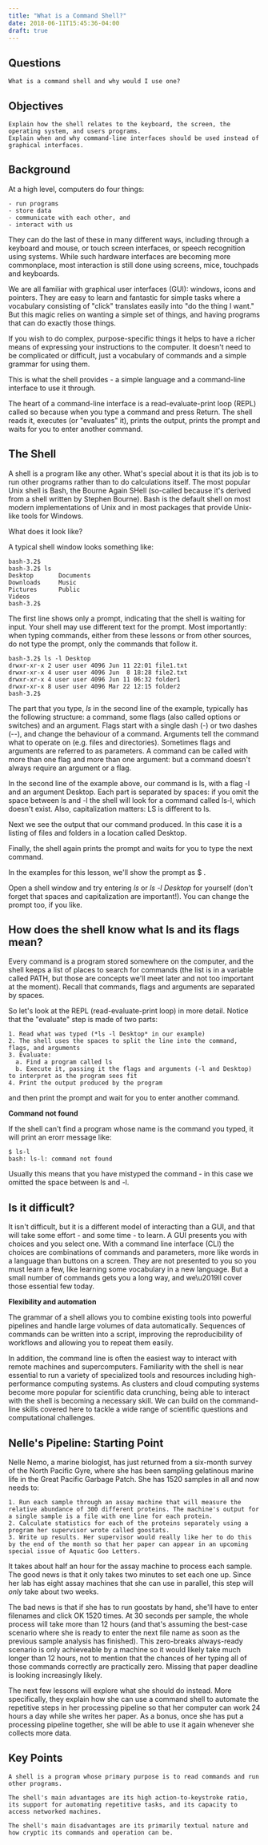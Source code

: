 ```yaml
---
title: "What is a Command Shell?"
date: 2018-06-11T15:45:36-04:00
draft: true
---
```


Questions
---------
    What is a command shell and why would I use one?

Objectives
----------
    Explain how the shell relates to the keyboard, the screen, the operating system, and users programs.
    Explain when and why command-line interfaces should be used instead of graphical interfaces.

Background
----------
At a high level, computers do four things:

    - run programs
    - store data
    - communicate with each other, and
    - interact with us

They can do the last of these in many different ways, including through a keyboard and mouse, or touch screen interfaces, or speech recognition using systems. While such hardware interfaces are becoming more commonplace, most interaction is still done using screens, mice, touchpads and keyboards.

We are all familiar with graphical user interfaces (GUI): windows, icons and pointers. They are easy to learn and fantastic for simple tasks where a vocabulary consisting of "click" translates easily into "do the thing I want." But this magic relies on wanting a simple set of things, and having programs that can do exactly those things.

If you wish to do complex, purpose-specific things it helps to have a richer means of expressing your instructions to the computer. It doesn't need to be complicated or difficult, just a vocabulary of commands and a simple grammar for using them.

This is what the shell provides - a simple language and a command-line interface to use it through.

The heart of a command-line interface is a read-evaluate-print loop (REPL) called so because when you type a command and press Return. The shell reads it, executes (or "evaluates" it), prints the output, prints the prompt and waits for you to enter another command.

The Shell
---------

A shell is a program like any other. What's special about it is that its job is to run other programs rather than to do calculations itself. The most popular Unix shell is Bash, the Bourne Again SHell (so-called because it's derived from a shell written by Stephen Bourne). Bash is the default shell on most modern implementations of Unix and in most packages that provide Unix-like tools for Windows.

What does it look like?

A typical shell window looks something like:

    bash-3.2$ 
    bash-3.2$ ls 
    Desktop       Documents
    Downloads     Music
    Pictures      Public
    Videos
    bash-3.2$ 

The first line shows only a prompt, indicating that the shell is waiting for input. Your shell may use different text for the prompt. Most importantly: when typing commands, either from these lessons or from other sources, do not type the prompt, only the commands that follow it.

    bash-3.2$ ls -l Desktop
    drwxr-xr-x 2 user user 4096 Jun 11 22:01 file1.txt 
    drwxr-xr-x 4 user user 4096 Jun  8 18:28 file2.txt
    drwxr-xr-x 4 user user 4096 Jun 11 06:32 folder1
    drwxr-xr-x 8 user user 4096 Mar 22 12:15 folder2
    bash-3.2$
 
The part that you type, *ls* in the second line of the example, typically has the following structure: a command, some flags (also called options or switches) and an argument. Flags start with a single dash (-) or two dashes (--), and change the behaviour of a command. Arguments tell the command what to operate on (e.g. files and directories). Sometimes flags and arguments are referred to as parameters. A command can be called with more than one flag and more than one argument: but a command doesn't always require an argument or a flag.

In the second line of the example above, our command is ls, with a flag -l and an argument Desktop. Each part is separated by spaces: if you omit the space between ls and -l the shell will look for a command called ls-l, which doesn't exist. Also, capitalization matters: LS is different to ls.

Next we see the output that our command produced. In this case it is a listing of files and folders in a location called Desktop.

Finally, the shell again prints the prompt and waits for you to type the next command.

In the examples for this lesson, we'll show the prompt as $ .

Open a shell window and try entering *ls* or *ls -l Desktop* for yourself (don't forget that spaces and capitalization are important!). You can change the prompt too, if you like.

How does the shell know what ls and its flags mean?
---------------------------------------------------
Every command is a program stored somewhere on the computer, and the shell keeps a list of places to search for commands (the list is in a variable called PATH, but those are concepts we'll meet later and not too important at the moment). Recall that commands, flags and arguments are separated by spaces.

So let's look at the REPL (read-evaluate-print loop) in more detail. Notice that the "evaluate" step is made of two parts:

    1. Read what was typed (*ls -l Desktop* in our example)
    2. The shell uses the spaces to split the line into the command, flags, and arguments
    3. Evaluate:
      a. Find a program called ls
      b. Execute it, passing it the flags and arguments (-l and Desktop) to interpret as the program sees fit
    4. Print the output produced by the program

and then print the prompt and wait for you to enter another command.

**Command not found**

If the shell can't find a program whose name is the command you typed, it will print an erorr message like:

    $ ls-l
    bash: ls-l: command not found

Usually this means that you have mistyped the command - in this case we omitted the space between ls and -l.

Is it difficult?
----------------

It isn't difficult, but it is a different model of interacting than a GUI, and that will take some effort - and some time - to learn. A GUI presents you with choices and you select one. With a command line interface (CLI) the choices are combinations of commands and parameters, more like words in a language than buttons on a screen. They are not presented to you so you must learn a few, like learning some vocabulary in a new language. But a small number of commands gets you a long way, and we\u2019ll cover those essential few today.

**Flexibility and automation**

The grammar of a shell allows you to combine existing tools into powerful pipelines and handle large volumes of data automatically. Sequences of commands can be written into a script, improving the reproducibility of workflows and allowing you to repeat them easily.

In addition, the command line is often the easiest way to interact with remote machines and supercomputers. Familiarity with the shell is near essential to run a variety of specialized tools and resources including high-performance computing systems. As clusters and cloud computing systems become more popular for scientific data crunching, being able to interact with the shell is becoming a necessary skill. We can build on the command-line skills covered here to tackle a wide range of scientific questions and computational challenges.

Nelle's Pipeline: Starting Point
--------------------------------

Nelle Nemo, a marine biologist, has just returned from a six-month survey of the North Pacific Gyre, where she has been sampling gelatinous marine life in the Great Pacific Garbage Patch. She has 1520 samples in all and now needs to:

    1. Run each sample through an assay machine that will measure the relative abundance of 300 different proteins. The machine's output for a single sample is a file with one line for each protein.
    2. Calculate statistics for each of the proteins separately using a program her supervisor wrote called goostats.
    3. Write up results. Her supervisor would really like her to do this by the end of the month so that her paper can appear in an upcoming special issue of Aquatic Goo Letters.

It takes about half an hour for the assay machine to process each sample. The good news is that it only takes two minutes to set each one up. Since her lab has eight assay machines that she can use in parallel, this step will *only* take about two weeks.

The bad news is that if she has to run goostats by hand, she'll have to enter filenames and click OK 1520 times. At 30 seconds per sample, the whole process will take more than 12 hours (and that's assuming the best-case scenario where she is ready to enter the next file name as soon as the previous sample analysis has finished). This zero-breaks always-ready scenario is only achieveable by a machine so it would likely take much longer than 12 hours, not to mention that the chances of her typing all of those commands correctly are practically zero. Missing that paper deadline is looking increasingly likely.

The next few lessons will explore what she should do instead. More specifically, they explain how she can use a command shell to automate the repetitive steps in her processing pipeline so that her computer can work 24 hours a day while she writes her paper. As a bonus, once she has put a processing pipeline together, she will be able to use it again whenever she collects more data.

Key Points
----------

    A shell is a program whose primary purpose is to read commands and run other programs.

    The shell's main advantages are its high action-to-keystroke ratio, its support for automating repetitive tasks, and its capacity to access networked machines.

    The shell's main disadvantages are its primarily textual nature and how cryptic its commands and operation can be.


